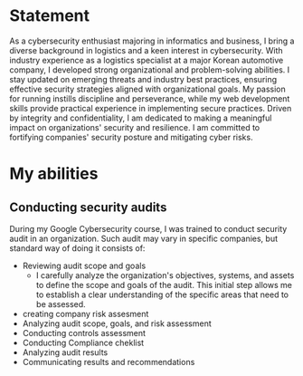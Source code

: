 # Statement
As a cybersecurity enthusiast majoring in informatics and business, I bring a diverse background in logistics and a keen interest in cybersecurity. With industry experience as a logistics specialist at a major Korean automotive company, I developed strong organizational and problem-solving abilities. I stay updated on emerging threats and industry best practices, ensuring effective security strategies aligned with organizational goals. My passion for running instills discipline and perseverance, while my web development skills provide practical experience in implementing secure practices. Driven by integrity and confidentiality, I am dedicated to making a meaningful impact on organizations' security and resilience. I am committed to fortifying companies' security posture and mitigating cyber risks.
# My abilities
## Conducting security audits
During my Google Cybersecurity course, I was trained to conduct security audit in an organization. Such audit may vary in specific companies, but standard way of doing it consists of:
- Reviewing audit scope and goals
  - I carefully analyze the organization's objectives, systems, and assets to define the scope and goals of the audit. This initial step allows me to establish a clear understanding of the specific areas that need to be assessed. 
- creating company risk assesment 
- Analyzing audit scope, goals, and risk assessment
- Conducting controls assessment
- Conducting Compliance cheklist
- Analyzing audit results
- Communicating results and recommendations
